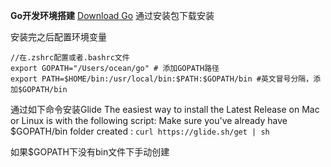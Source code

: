 **Go开发环境搭建**
[Download Go](https://golang.org/dl/)
通过安装包下载安装

安装完之后配置环境变量
```
//在.zshrc配置或者.bashrc文件
export GOPATH="/Users/ocean/go" # 添加GOPATH路径
export PATH=$HOME/bin:/usr/local/bin:$PATH:$GOPATH/bin #英文冒号分隔，添加$GOPATH/bin
```

通过如下命令安装Glide
The easiest way to install the Latest Release on Mac or Linux is with the following script: Make sure you've already have $GOPATH/bin folder created :
`curl https://glide.sh/get | sh`

如果$GOPATH下没有bin文件下手动创建





